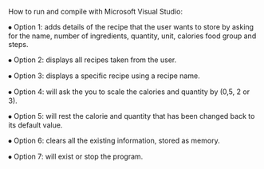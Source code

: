 How to run and compile with Microsoft Visual Studio:

⦁	Option 1: adds details of the recipe that the user wants to store by asking for the name, number of ingredients, quantity, unit, calories food group and steps.

⦁	Option 2: displays all recipes taken from the user.

⦁	Option 3: displays a specific recipe using a recipe name.

⦁	Option 4: will ask the you to scale the calories and quantity by (0,5, 2 or 3).

⦁	Option 5: will rest the calorie and quantity that has been changed back to its default value.

⦁	Option 6: clears all the existing information, stored as memory.

⦁	Option 7: will exist or stop the program.   
